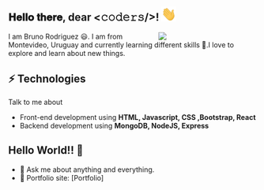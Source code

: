 <h2> 𝐇𝐞𝐥𝐥𝐨 𝐭𝐡𝐞𝐫𝐞, dear <𝚌𝚘𝚍𝚎𝚛𝚜/>! <img src="https://raw.githubusercontent.com/ABSphreak/ABSphreak/master/gifs/Hi.gif" width="30px"></h2>

<img align='right' src='https://user-images.githubusercontent.com/5713670/87202985-820dcb80-c2b6-11ea-9f56-7ec461c497c3.gif' width='200"'>

I am Bruno Rodriguez 😃. I am from Montevideo, Uruguay and currently learning different skills 🏫.I love to explore and learn about new things.

## ⚡ Technologies
Talk to me about
- Front-end development using **HTML, Javascript, CSS ,Bootstrap, React**
- Backend development using **MongoDB, NodeJS, Express**

## Hello World!! 🤔
- 💬 Ask me about anything and everything.
- 🎯 Portfolio site: [Portfolio]


